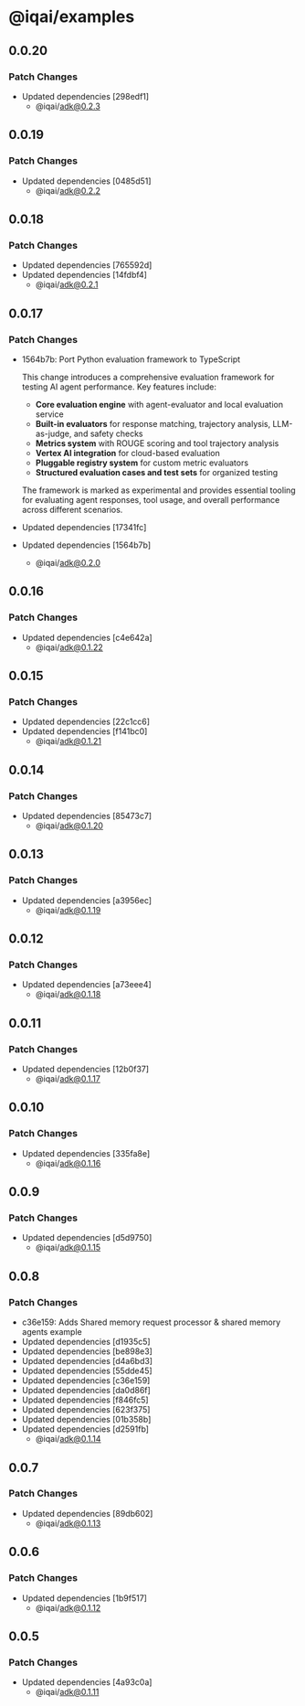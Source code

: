 # @iqai/examples

## 0.0.20

### Patch Changes

- Updated dependencies [298edf1]
  - @iqai/adk@0.2.3

## 0.0.19

### Patch Changes

- Updated dependencies [0485d51]
  - @iqai/adk@0.2.2

## 0.0.18

### Patch Changes

- Updated dependencies [765592d]
- Updated dependencies [14fdbf4]
  - @iqai/adk@0.2.1

## 0.0.17

### Patch Changes

- 1564b7b: Port Python evaluation framework to TypeScript

  This change introduces a comprehensive evaluation framework for testing AI agent performance. Key features include:

  - **Core evaluation engine** with agent-evaluator and local evaluation service
  - **Built-in evaluators** for response matching, trajectory analysis, LLM-as-judge, and safety checks
  - **Metrics system** with ROUGE scoring and tool trajectory analysis
  - **Vertex AI integration** for cloud-based evaluation
  - **Pluggable registry system** for custom metric evaluators
  - **Structured evaluation cases and test sets** for organized testing

  The framework is marked as experimental and provides essential tooling for evaluating agent responses, tool usage, and overall performance across different scenarios.

- Updated dependencies [17341fc]
- Updated dependencies [1564b7b]
  - @iqai/adk@0.2.0

## 0.0.16

### Patch Changes

- Updated dependencies [c4e642a]
  - @iqai/adk@0.1.22

## 0.0.15

### Patch Changes

- Updated dependencies [22c1cc6]
- Updated dependencies [f141bc0]
  - @iqai/adk@0.1.21

## 0.0.14

### Patch Changes

- Updated dependencies [85473c7]
  - @iqai/adk@0.1.20

## 0.0.13

### Patch Changes

- Updated dependencies [a3956ec]
  - @iqai/adk@0.1.19

## 0.0.12

### Patch Changes

- Updated dependencies [a73eee4]
  - @iqai/adk@0.1.18

## 0.0.11

### Patch Changes

- Updated dependencies [12b0f37]
  - @iqai/adk@0.1.17

## 0.0.10

### Patch Changes

- Updated dependencies [335fa8e]
  - @iqai/adk@0.1.16

## 0.0.9

### Patch Changes

- Updated dependencies [d5d9750]
  - @iqai/adk@0.1.15

## 0.0.8

### Patch Changes

- c36e159: Adds Shared memory request processor & shared memory agents example
- Updated dependencies [d1935c5]
- Updated dependencies [be898e3]
- Updated dependencies [d4a6bd3]
- Updated dependencies [55dde45]
- Updated dependencies [c36e159]
- Updated dependencies [da0d86f]
- Updated dependencies [f846fc5]
- Updated dependencies [623f375]
- Updated dependencies [01b358b]
- Updated dependencies [d2591fb]
  - @iqai/adk@0.1.14

## 0.0.7

### Patch Changes

- Updated dependencies [89db602]
  - @iqai/adk@0.1.13

## 0.0.6

### Patch Changes

- Updated dependencies [1b9f517]
  - @iqai/adk@0.1.12

## 0.0.5

### Patch Changes

- Updated dependencies [4a93c0a]
  - @iqai/adk@0.1.11
